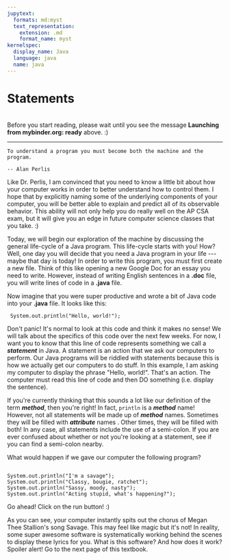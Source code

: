 ```yaml
---
jupytext:
  formats: md:myst
  text_representation:
    extension: .md
    format_name: myst
kernelspec:
  display_name: Java
  language: java
  name: java
---
```


Statements
==========
<br>Before you start reading, please wait until you see the message <b>Launching from mybinder.org: ready</b> above. :)

<hr>

```{epigraph}
To understand a program you must become both the machine and the program.

-- Alan Perlis
```
Like Dr. Perlis, I am convinced that you need to know a little bit about how your computer works in order to better understand how to control them. I hope that by explicitly naming some of the underlying components of your computer, you will be better able to explain and predict all of its observable behavior. This ability will not only help you do really well on the AP CSA exam, but it will give you an edge in future computer science classes that you take. :)

Today, we will begin our exploration of the machine by discussing the general life-cycle of a Java program. This life-cycle starts with you! How? Well, one day you will decide that you need a Java program in your life --- maybe that day is today! In order to write this program, you must first create a new file. Think of this like opening a new Google Doc for an essay you need to write. However, instead of writing English sentences in a <b>.doc</b> file, you will write lines of code in a <b>.java</b> file.

Now imagine that you were super productive and wrote a bit of Java code into your <b>.java</b> file. It looks like this:

```{code-cell} java
 System.out.println("Hello, world!");    
```
Don't panic! It's normal to look at this code and think it makes no sense! We will talk about the specifics of this code over the next few weeks. For now, I want you to know that this line of code represents something we call a <b><i>statement</i></b> in Java. A statement is an action that we ask our computers to perform. Our Java programs will be riddled with statements because this is how we actually get our computers to do stuff. In this example, I am asking my computer to display the phrase "Hello, world!". That's an action. The computer must read this line of code and then DO something (i.e. display the sentence).

If you're currently thinking that this sounds a lot like our definition of the term <b><i>method</i></b>, then you're right! In fact, `println` is a <b><i>method</i></b> name! However, not all statements will be made up of <b><i>method</i></b> names. Sometimes they will be filled with <b><i>attribute</i></b> names . Other times, they will be filled with both! In any case, all statements include the use of a semi-colon. If you are ever confused about whether or not you're looking at a statement, see if you can find a semi-colon nearby.

What would happen if we gave our computer the following program?

```{code-cell} java

System.out.println("I'm a savage");  
System.out.println("Classy, bougie, ratchet");
System.out.println("Sassy, moody, nasty");
System.out.println("Acting stupid, what's happening?");  

```
Go ahead! Click on the run button! :)

As you can see, your computer instantly spits out the chorus of Megan Thee Stallion's song Savage. This may feel like magic but it's not! In reality, some super awesome software is systematically working behind the scenes to display these lyrics for you. What is this software? And how does it work? Spoiler alert! Go to the next page of this textbook.

